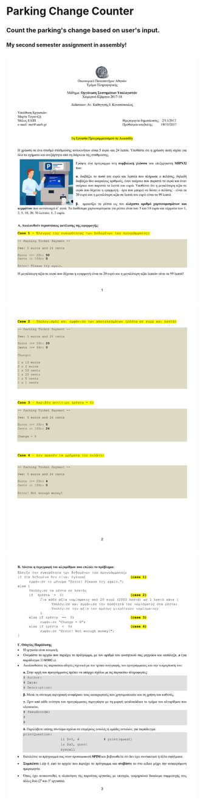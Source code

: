 # Parking Change Counter

### Count the parking's change based on user's input.

#### My second semester assignment in assembly!
![image](pdf/Homework-1.png)
![image](pdf/Homework-2.png)
![image](pdf/Homework-3.png)
